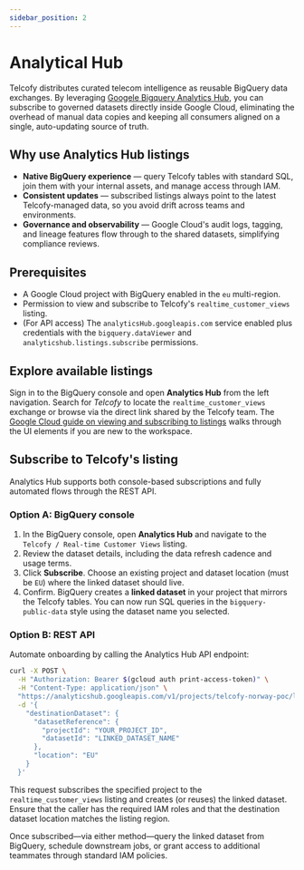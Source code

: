 ```yaml
---
sidebar_position: 2
---
```


# Analytical Hub

Telcofy distributes curated telecom intelligence as reusable BigQuery data exchanges. By leveraging [Googele Bigquery Analytics Hub](https://cloud.google.com/bigquery/docs/analytics-hub-introduction), you can subscribe to governed datasets directly inside Google Cloud, eliminating the overhead of manual data copies and keeping all consumers aligned on a single, auto-updating source of truth.

## Why use Analytics Hub listings

- **Native BigQuery experience** — query Telcofy tables with standard SQL, join them with your internal assets, and manage access through IAM.
- **Consistent updates** — subscribed listings always point to the latest Telcofy-managed data, so you avoid drift across teams and environments.
- **Governance and observability** — Google Cloud's audit logs, tagging, and lineage features flow through to the shared datasets, simplifying compliance reviews.

## Prerequisites

- A Google Cloud project with BigQuery enabled in the `eu` multi-region.
- Permission to view and subscribe to Telcofy's `realtime_customer_views` listing.
- (For API access) The `analyticsHub.googleapis.com` service enabled plus credentials with the `bigquery.dataViewer` and `analyticshub.listings.subscribe` permissions.

## Explore available listings

Sign in to the BigQuery console and open **Analytics Hub** from the left navigation. Search for *Telcofy* to locate the `realtime_customer_views` exchange or browse via the direct link shared by the Telcofy team. The [Google Cloud guide on viewing and subscribing to listings](https://cloud.google.com/bigquery/docs/analytics-hub-view-subscribe-listings#subscribe-listings) walks through the UI elements if you are new to the workspace.

## Subscribe to Telcofy's listing

Analytics Hub supports both console-based subscriptions and fully automated flows through the REST API.

### Option A: BigQuery console

1. In the BigQuery console, open **Analytics Hub** and navigate to the `Telcofy / Real-time Customer Views` listing.
2. Review the dataset details, including the data refresh cadence and usage terms.
3. Click **Subscribe**. Choose an existing project and dataset location (must be `EU`) where the linked dataset should live.
4. Confirm. BigQuery creates a **linked dataset** in your project that mirrors the Telcofy tables. You can now run SQL queries in the `bigquery-public-data` style using the dataset name you selected.

### Option B: REST API

Automate onboarding by calling the Analytics Hub API endpoint:

```bash
curl -X POST \
  -H "Authorization: Bearer $(gcloud auth print-access-token)" \
  -H "Content-Type: application/json" \
  "https://analyticshub.googleapis.com/v1/projects/telcofy-norway-poc/locations/eu/dataExchanges/realtime_customer_views/listings/realtime_customer_views_19a0c4cec2a:subscribe" \
  -d '{
    "destinationDataset": {
      "datasetReference": {
        "projectId": "YOUR_PROJECT_ID",
        "datasetId": "LINKED_DATASET_NAME"
      },
      "location": "EU"
    }
  }'
```

This request subscribes the specified project to the `realtime_customer_views` listing and creates (or reuses) the linked dataset. Ensure that the caller has the required IAM roles and that the destination dataset location matches the listing region.

Once subscribed—via either method—query the linked dataset from BigQuery, schedule downstream jobs, or grant access to additional teammates through standard IAM policies.
